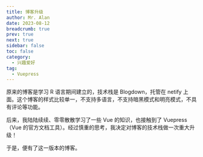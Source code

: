 ```yaml
---
title: 博客升级
author: Mr. Alan
date: 2023-08-12
breadcrumb: true
prev: true
next: true
sidebar: false
toc: false
category:
  - 兴趣爱好
tag:
  - Vuepress
---
```


原来的博客是学习 R 语言期间建立的，技术栈是 Blogdown，托管在 netify 上面。这个博客的样式比较单一，不支持多语言，不支持暗黑模式和明亮模式，不具有评论等功能。

后来，我陆陆续续、零零散散学习了一些 Vue 的知识，也接触到了 Vuepress（Vue 的官方文档工具）。经过慎重的思考，我决定对博客的技术栈做一次重大升级！

于是，便有了这一版本的博客。
